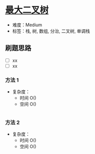 # [最大二叉树](https://leetcode-cn.com/problems/maximum-binary-tree/)

- 难度：Medium
- 标签：栈, 树, 数组, 分治, 二叉树, 单调栈

## 刷题思路

- [ ] xx
- [ ] xx

### 方法 1

- 复杂度：
    - 时间 O()
    - 空间 O()

``` js

```

### 方法 2

- 复杂度：
    - 时间 O()
    - 空间 O()

``` js

```
